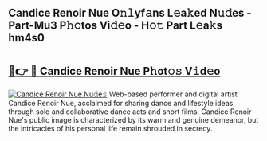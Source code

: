 ## Candice Renoir Nue O𝚗𝚕yf𝚊ns L𝚎a𝚔ed N𝚞𝚍es - Part-Mu3 P𝚑𝚘tos Vi𝚍𝚎o - H𝚘𝚝 Part L𝚎a𝚔s hm4s0

# <h2><a href="http://kfbbz1.oniu.top/?m=Candice+Renoir+Nue">🔗👉 🔴 Candice Renoir Nue P𝚑ot𝚘𝚜 V𝚒d𝚎o</a></h2>

[![Candice Renoir Nue Nu𝚍e𝚜](https://i.imgur.com/0qMVB7G.gif)](http://kfbbz1.oniu.top/?m=Candice+Renoir+Nue)
Web-based performer and digital artist Candice Renoir Nue, acclaimed for sharing dance and lifestyle ideas through solo and collaborative dance acts and short films. Candice Renoir Nue's public image is characterized by its warm and genuine demeanor, but the intricacies of his personal life remain shrouded in secrecy.  
